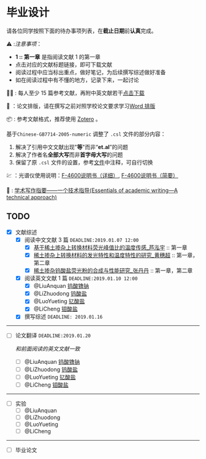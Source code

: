 # 毕业设计

请各位同学按照下面的待办事项列表，在**截止日期**前**认真**完成。

:warning: :*注意事项*：

- **1 :: 第一章** 是指阅读文献 1 的第一章
- 点击对应的文献标题链接，即可下载文献
- 阅读过程中应当标出重点，做好笔记，为后续撰写综述做好准备
- 如在阅读过程中有不懂的地方，记录下来，一起讨论

:woman_teacher: : 每人至少 15 篇参考文献，再附中英文献若干[点击下载](https://github.com/AnakinYang/GraduationProject/blob/master/references/article.zip)

:notebook: ：论文排版，请在撰写之前对照学校论文要求学习[Word 排版](https://github.com/AnakinYang/GraduationProject/blob/master/references/guide.pdf)

:package: : 参考文献格式，推荐使用 [Zotero](https://www.zotero.org/) 。

基于`Chinese-GB7714-2005-numeric` 调整了 `.csl` 文件的部分内容：

1. 解决了引用中文文献出现"**等**"而非“**et.al**”的问题
2. 解决了作者名**全部大写**而非**首字母大写**的问题
3. 保留了原 `.csl` 文件的设置，参考[文件](https://github.com/AnakinYang/GraduationProject/blob/master/chinese-gb7714-2005-numeric-modified)中注释，可自行切换

:chart: ：光谱仪使用说明：[F-4600说明书（详细）](http://cires.colorado.edu/jimenez/CHEM-4181/FLSolutionsOperationManual251-9067-2.pdf), [F-4600说明书（简要）](http://www.technos.in/uploads/F-4600%20brochure.pdf)

:bookmark_tabs: : [学术写作指要——一个技术指导(Essentials of academic writing—A technical approach)](https://chriszheng.science/essentials-of-academic-writing/)

## TODO

- [x] 文献综述
  - [x] 阅读中文文献 3 篇 `DEADLINE:2019.01.07 12:00` 
    - [x] [基于稀土掺杂上转换材料荧光峰值比的温度传感_芦泓宇](https://github.com/AnakinYang/GraduationProject/blob/master/references/%E5%9F%BA%E4%BA%8E%E7%A8%80%E5%9C%9F%E6%8E%BA%E6%9D%82%E4%B8%8A%E8%BD%AC%E6%8D%A2%E6%9D%90%E6%96%99%E8%8D%A7%E5%85%89%E5%B3%B0%E5%80%BC%E6%AF%94%E7%9A%84%E6%B8%A9%E5%BA%A6%E4%BC%A0%E6%84%9F_%E8%8A%A6%E6%B3%93%E5%AE%87.caj) :: 第一章
    - [x] [稀土掺杂上转换材料的发光特性和温度特性的研究_黄穗超](https://github.com/AnakinYang/GraduationProject/raw/master/references/%E7%A8%80%E5%9C%9F%E6%8E%BA%E6%9D%82%E4%B8%8A%E8%BD%AC%E6%8D%A2%E6%9D%90%E6%96%99%E7%9A%84%E5%8F%91%E5%85%89%E7%89%B9%E6%80%A7%E5%92%8C%E6%B8%A9%E5%BA%A6%E7%89%B9%E6%80%A7%E7%9A%84%E7%A0%94%E7%A9%B6_%E9%BB%84%E7%A9%97%E8%B6%85.caj) :: 第一章，第二章
    - [x] [稀土掺杂钨酸盐荧光粉的合成与性能研究_张丹丹](https://github.com/AnakinYang/GraduationProject/raw/master/references/%E7%A8%80%E5%9C%9F%E6%8E%BA%E6%9D%82%E9%92%A8%E9%85%B8%E7%9B%90%E8%8D%A7%E5%85%89%E7%B2%89%E7%9A%84%E5%90%88%E6%88%90%E4%B8%8E%E6%80%A7%E8%83%BD%E7%A0%94%E7%A9%B6_%E5%BC%A0%E4%B8%B9%E4%B8%B9.caj) :: 第一章，第二章
  - [x] 阅读英文文献 1 篇 `DEADLINE:2019.01.10 12:00`
    - [x] @LiuAnquan [钨酸镥钠](https://github.com/AnakinYang/GraduationProject/raw/master/references/shi2018.pdf)
    - [x] @LiZhuodong [钨酸盐](https://github.com/AnakinYang/GraduationProject/raw/master/references/zhang2018.pdf)
    - [x] @LuoYueting [钇酸盐](https://github.com/AnakinYang/GraduationProject/raw/master/references/deshmukh2016.pdf)
    - [x] @LiCheng [钼酸盐](https://github.com/AnakinYang/GraduationProject/raw/master/references/xu2018.pdf)
  - [x] 撰写综述 `DEADLINE: 2019.01.16`

---

- [ ] 论文翻译 `DEADLINE:2019.01.20`

  *和前面阅读的英文文献一致*

  - [ ] @LiuAnquan [钨酸镥钠](https://github.com/AnakinYang/GraduationProject/raw/master/references/shi2018.pdf)
  - [ ] @LiZhuodong [钨酸盐](https://github.com/AnakinYang/GraduationProject/raw/master/references/zhang2018.pdf)
  - [ ] @LuoYueting [钇酸盐](https://github.com/AnakinYang/GraduationProject/raw/master/references/deshmukh2016.pdf)
  - [ ] @LiCheng [钼酸盐](https://github.com/AnakinYang/GraduationProject/raw/master/references/xu2018.pdf)

---

- [ ] 实验
	- [ ] @LiuAnquan
   - [ ] @LiZhuodong
   - [ ] @LuoYueting
   - [ ] @LiCheng

---

- [ ] 毕业论文

